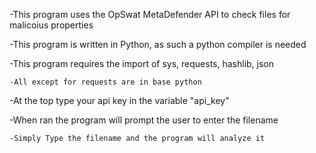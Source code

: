 -This program uses the OpSwat MetaDefender API to check files for malicoius properties

-This program is written in Python, as such a python compiler is needed

-This program requires the import of sys, requests, hashlib, json
	
	-All except for requests are in base python

-At the top type your api key in the variable "api_key"

-When ran the program will prompt the user to enter the filename
	
	-Simply Type the filename and the program will analyze it

